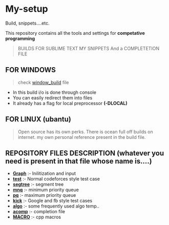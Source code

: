 # My-setup 
Build, snippets....etc.

This repository contains all the tools and settings for __competative programming__
> BUILDS FOR SUBLIME TEXT 
> MY SNIPPETS
> And a COMPLETETION FILE


## FOR WINDOWS 
> check [window_build](https://github.com/git-amw/My-setup/blob/main/windows_build) file
- In this build i/o is done through console
- You can easily redirect them into files
- It already has a flag for local preprocessor **(-DLOCAL)**

## FOR LINUX (ubantu) 
> Open source has its own perks. There is ocean full off builds on internet.
my own personal reference present in the build file. 

## REPOSITORY FILES DESCRIPTION (whatever you need is present in that file whose name is....)
- __[Graph](https://github.com/git-amw/My-setup/blob/main/Graph.sublime-snippet)__  :- Inilitization and input
- __[test](https://github.com/git-amw/My-setup/blob/main/test.sublime-snippet)__   :- Normal codeforces style test case
- __[segtree](https://github.com/git-amw/My-setup/blob/main/segment.sublime-snippet)__ :- segment tree
- __[mnq](https://github.com/git-amw/My-setup/blob/main/mnq.sublime-snippet)__     :- minimum priority queue
- __[pq](https://github.com/git-amw/My-setup/blob/main/pqueue.sublime-snippet)__      :- maximum priority queue
- __[kick](https://github.com/git-amw/My-setup/blob/main/kick.sublime-snippet)__    :- Google and fb style test cases
- __[algo](https://github.com/git-amw/My-setup/blob/main/algo_templates)__    :- some frequently used algo temp..
- __[acomp](https://github.com/git-amw/My-setup/blob/main/acomp.sublime-completions)__   :- completion file 
- __[MACRO](https://github.com/git-amw/My-setup/blob/main/macro.txt)__   :- cpp macros
